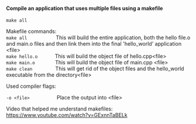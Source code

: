 
#### Compile an application that uses multiple files using a makefile
	make all


Makefile commands:\
```make all```  &nbsp;&nbsp;&nbsp;&nbsp;&nbsp;&nbsp;&nbsp;&nbsp;&nbsp;&nbsp;&nbsp;&nbsp;&nbsp;&nbsp;&nbsp;&nbsp;&nbsp;&nbsp; This will build the entire application, both the hello file.o and main.o files and then link them into the final 'hello_world' application \<file>\
```make hello.o```  &nbsp;&nbsp;&nbsp;&nbsp;&nbsp;&nbsp;&nbsp;&nbsp;&nbsp;&nbsp; This will build the object file of hello.cpp\<file>\
```make main.o```   &nbsp;&nbsp;&nbsp;&nbsp;&nbsp;&nbsp;&nbsp;&nbsp;&nbsp;&nbsp;&nbsp;&nbsp; This will build the object file of main.cpp \<file>\
```make clean```    &nbsp;&nbsp;&nbsp;&nbsp;&nbsp;&nbsp;&nbsp;&nbsp;&nbsp;&nbsp;&nbsp;&nbsp;&nbsp;&nbsp; This will get rid of the object files and the hello_world executable from the directory\<file>

Used compiler flags:

```-o <file> ```  &nbsp;&nbsp;&nbsp;&nbsp;&nbsp;&nbsp;&nbsp;&nbsp;&nbsp;&nbsp;&nbsp;&nbsp;&nbsp;&nbsp;&nbsp; Place the output into \<file>


Video that helped me understand makefiles: https://www.youtube.com/watch?v=GExnnTaBELk 